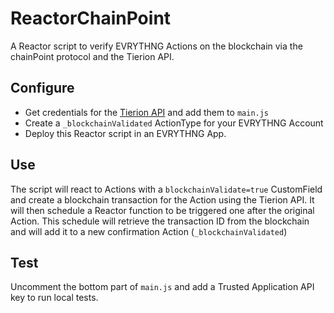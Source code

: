 # ReactorChainPoint

A Reactor script to verify EVRYTHNG Actions on the blockchain via the chainPoint protocol and the Tierion API.


## Configure

* Get credentials for the [Tierion API](https://tierion.com/) and add them to `main.js`
* Create a `_blockchainValidated` ActionType for your EVRYTHNG Account
* Deploy this Reactor script in an EVRYTHNG App.

## Use

The script will react to Actions with a `blockchainValidate=true` CustomField and create a blockchain transaction for
the Action using the Tierion API. It will then schedule a Reactor function to be triggered one after the original Action.
This schedule will retrieve the transaction ID from the blockchain and will add it to a new confirmation Action (`_blockchainValidated`)

## Test

Uncomment the bottom part of `main.js` and add a Trusted Application API key to run local tests.

